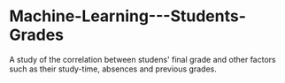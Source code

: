 # Machine-Learning---Students-Grades
A study of the correlation between studens' final grade and other factors such as their study-time, absences and previous grades.

